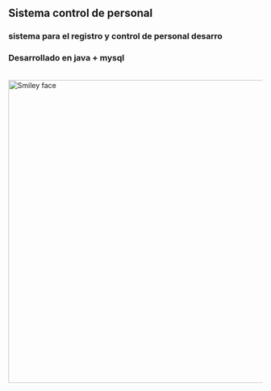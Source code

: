 ## Sistema control de personal
<html>
<head>
<title>Softcon | control personal</title>
</head>
<h3>sistema para el registro y control de personal desarro</h3>
<h3>Desarrollado en java + mysql</h3>
<br>
<img src="softcon.png" alt="Smiley face" height="600" width="1200">

</html>